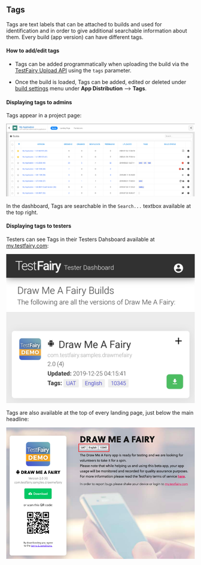 ## Tags

Tags are text labels that can be attached to builds and used for identification and in order to give additional searchable information about them. Every build (app version) can have different tags.

#### How to add/edit tags

- Tags can be added programmatically when uploading the build via the [TestFairy Upload API](https://docs.testfairy.com/API/Upload_API.html) using the `tags` parameter.

- Once the build is loaded, Tags can be added, edited or deleted under [build settings](https://docs.testfairy.com/TestFairy_Dashboard/Builds.html) menu under __App Distribution__ --> __Tags__.

#### Displaying tags to admins

Tags appear in a project page:

![](/img/dashboard/builds-table.png)  
  
In the dashboard, Tags are searchable in the `Search...` textbox available at the top right.

#### Displaying tags to testers

Testers can see Tags in their Testers Dahsboard available at [my.testfairy.com](my.testfairy.com):

![](/img/app_distribution/builds-my-view.png)  

Tags are also available at the top of every landing page, just below the main headline:

![](/img/app_distribution/landing-page-tags.png)  
